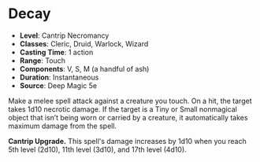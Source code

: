 # Decay

- **Level**: Cantrip Necromancy
- **Classes**: Cleric, Druid, Warlock, Wizard
- **Casting Time**: 1 action
- **Range**: Touch
- **Components**: V, S, M (a handful of ash)
- **Duration**: Instantaneous
- **Source**: Deep Magic 5e

Make a melee spell attack against a creature you touch. On a hit, the target takes 1d10 necrotic damage. If the target is a Tiny or Small nonmagical object that isn’t being worn or carried by a creature, it automatically takes maximum damage from the spell.

**Cantrip Upgrade.** This spell's damage increases by 1d10 when you reach 5th level (2d10), 11th level (3d10), and 17th level (4d10).
